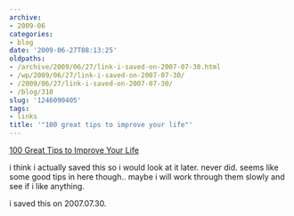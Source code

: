 ```yaml
---
archive:
- 2009-06
categories:
- blog
date: '2009-06-27T08:13:25'
oldpaths:
- /archive/2009/06/27/link-i-saved-on-2007-07-30.html
- /wp/2009/06/27/link-i-saved-on-2007-07-30/
- /2009/06/27/link-i-saved-on-2007-07-30/
- /blog/310
slug: '1246090405'
tags:
- links
title: '"100 great tips to improve your life"'
---
```


[100 Great Tips to Improve Your Life][1]

i think i actually saved this so i would look at it later. never did.
seems like some good tips in here though.. maybe i will work through them
slowly and see if i like anything.

i saved this on 2007.07.30.

[1]: http://liferemix.net/100-great-tips-improve-your-life

